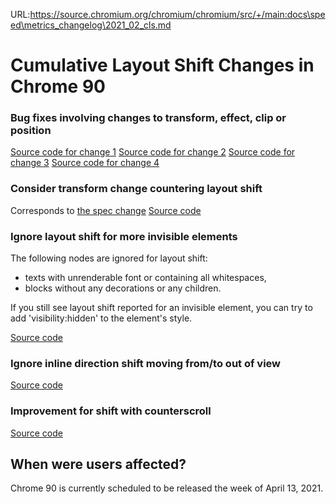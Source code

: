 URL:https://source.chromium.org/chromium/chromium/src/+/main:docs\speed\metrics_changelog\2021_02_cls.md
# Cumulative Layout Shift Changes in Chrome 90

### Bug fixes involving changes to transform, effect, clip or position

[Source code for change 1](https://chromium-review.googlesource.com/c/chromium/src/+/2660679)
[Source code for change 2](https://chromium-review.googlesource.com/c/chromium/src/+/2666949)
[Source code for change 3](https://chromium-review.googlesource.com/c/chromium/src/+/2665761)
[Source code for change 4](https://chromium-review.googlesource.com/c/chromium/src/+/2690998)

### Consider transform change countering layout shift

Corresponds to [the spec change](https://github.com/WICG/layout-instability/pull/94)
[Source code](https://chromium-review.googlesource.com/c/chromium/src/+/2673965)

### Ignore layout shift for more invisible elements

The following nodes are ignored for layout shift:
* texts with unrenderable font or containing all whitespaces,
* blocks without any decorations or any children.

If you still see layout shift reported for an invisible element, you can
try to add 'visibility:hidden' to the element's style.

[Source code](https://chromium-review.googlesource.com/c/chromium/src/+/2743811)

### Ignore inline direction shift moving from/to out of view

[Source code](https://chromium-review.googlesource.com/c/chromium/src/+/2747689)

### Improvement for shift with counterscroll

[Source code](https://chromium-review.googlesource.com/c/chromium/src/+/2741240)

## When were users affected?

Chrome 90 is currently scheduled to be released the week of April 13, 2021.
